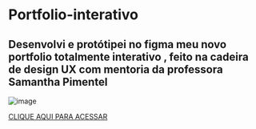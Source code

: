 # Portfolio-interativo
## Desenvolvi e protótipei no figma meu novo portfolio totalmente interativo  , feito na cadeira de design UX com mentoria da professora Samantha Pimentel
![image](https://github.com/user-attachments/assets/48a1bdeb-c1ad-44e0-8091-44e4efd808fe)


[CLIQUE AQUI PARA ACESSAR](https://www.figma.com/proto/84cyC6TqugNVeXDTRh1292/Untitled?node-id=389-4&t=Hij6MLX0iHqJ2HwE-1&scaling=contain&content-scaling=fixed&page-id=389%3A2)


